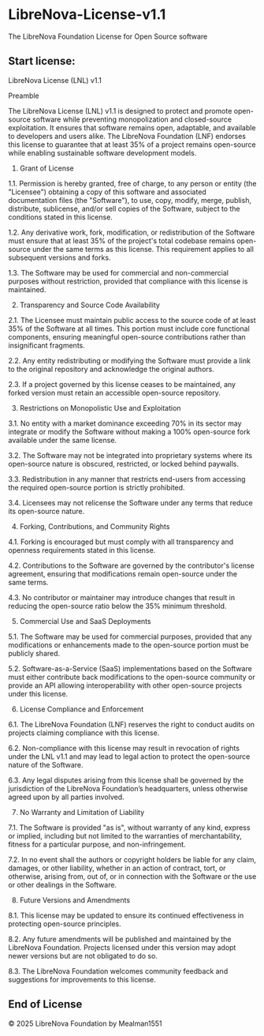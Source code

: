 # LibreNova-License-v1.1
The LibreNova Foundation License for Open Source software

Start license:
--
LibreNova License (LNL) v1.1

Preamble

The LibreNova License (LNL) v1.1 is designed to protect and promote open-source software while preventing monopolization and closed-source exploitation. It ensures that software remains open, adaptable, and available to developers and users alike. The LibreNova Foundation (LNF) endorses this license to guarantee that at least 35% of a project remains open-source while enabling sustainable software development models.

1. Grant of License

1.1. Permission is hereby granted, free of charge, to any person or entity (the "Licensee") obtaining a copy of this software and associated documentation files (the "Software"), to use, copy, modify, merge, publish, distribute, sublicense, and/or sell copies of the Software, subject to the conditions stated in this license.

1.2. Any derivative work, fork, modification, or redistribution of the Software must ensure that at least 35% of the project's total codebase remains open-source under the same terms as this license. This requirement applies to all subsequent versions and forks.

1.3. The Software may be used for commercial and non-commercial purposes without restriction, provided that compliance with this license is maintained.

2. Transparency and Source Code Availability

2.1. The Licensee must maintain public access to the source code of at least 35% of the Software at all times. This portion must include core functional components, ensuring meaningful open-source contributions rather than insignificant fragments.

2.2. Any entity redistributing or modifying the Software must provide a link to the original repository and acknowledge the original authors.

2.3. If a project governed by this license ceases to be maintained, any forked version must retain an accessible open-source repository.

3. Restrictions on Monopolistic Use and Exploitation

3.1. No entity with a market dominance exceeding 70% in its sector may integrate or modify the Software without making a 100% open-source fork available under the same license.

3.2. The Software may not be integrated into proprietary systems where its open-source nature is obscured, restricted, or locked behind paywalls.

3.3. Redistribution in any manner that restricts end-users from accessing the required open-source portion is strictly prohibited.

3.4. Licensees may not relicense the Software under any terms that reduce its open-source nature.

4. Forking, Contributions, and Community Rights

4.1. Forking is encouraged but must comply with all transparency and openness requirements stated in this license.

4.2. Contributions to the Software are governed by the contributor's license agreement, ensuring that modifications remain open-source under the same terms.

4.3. No contributor or maintainer may introduce changes that result in reducing the open-source ratio below the 35% minimum threshold.

5. Commercial Use and SaaS Deployments

5.1. The Software may be used for commercial purposes, provided that any modifications or enhancements made to the open-source portion must be publicly shared.

5.2. Software-as-a-Service (SaaS) implementations based on the Software must either contribute back modifications to the open-source community or provide an API allowing interoperability with other open-source projects under this license.

6. License Compliance and Enforcement

6.1. The LibreNova Foundation (LNF) reserves the right to conduct audits on projects claiming compliance with this license.

6.2. Non-compliance with this license may result in revocation of rights under the LNL v1.1 and may lead to legal action to protect the open-source nature of the Software.

6.3. Any legal disputes arising from this license shall be governed by the jurisdiction of the LibreNova Foundation’s headquarters, unless otherwise agreed upon by all parties involved.

7. No Warranty and Limitation of Liability

7.1. The Software is provided "as is", without warranty of any kind, express or implied, including but not limited to the warranties of merchantability, fitness for a particular purpose, and non-infringement.

7.2. In no event shall the authors or copyright holders be liable for any claim, damages, or other liability, whether in an action of contract, tort, or otherwise, arising from, out of, or in connection with the Software or the use or other dealings in the Software.

8. Future Versions and Amendments

8.1. This license may be updated to ensure its continued effectiveness in protecting open-source principles.

8.2. Any future amendments will be published and maintained by the LibreNova Foundation. Projects licensed under this version may adopt newer versions but are not obligated to do so.

8.3. The LibreNova Foundation welcomes community feedback and suggestions for improvements to this license.

End of License
--
&copy; 2025 LibreNova Foundation by Mealman1551